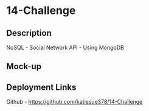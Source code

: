 # 14-Challenge

## Description
NoSQL - Social Network API - Using MongoDB

## Mock-up


## Deployment Links
Github - https://github.com/katiesue378/14-Challenge
